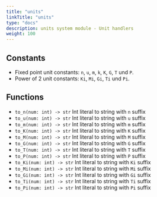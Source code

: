 ```yaml
---
title: "units"
linkTitle: "units"
type: "docs"
description: units system module - Unit handlers
weight: 100
---
```


## Constants

- Fixed point unit constants: `n`, `u`, `m`, `k`, `K`, `G`, `T` und `P`.
- Power of 2 unit constants: `Ki`, `Mi`, `Gi`, `Ti` und `Pi`.

## Functions

- `to_n(num: int) -> str`
  Int literal to string with `n` suffix
- `to_u(num: int) -> str`
  Int literal to string with `u` suffix
- `to_m(num: int) -> str`
  Int literal to string with `m` suffix
- `to_K(num: int) -> str`
  Int literal to string with `K` suffix
- `to_M(num: int) -> str`
  Int literal to string with `M` suffix
- `to_G(num: int) -> str`
  Int literal to string with `G` suffix
- `to_T(num: int) -> str`
  Int literal to string with `T` suffix
- `to_P(num: int) -> str`
  Int literal to string with `P` suffix
- `to_Ki(num: int) -> str`
  Int literal to string with `Ki` suffix
- `to_Mi(num: int) -> str`
  Int literal to string with `Mi` suffix
- `to_Gi(num: int) -> str`
  Int literal to string with `Gi` suffix
- `to_Ti(num: int) -> str`
  Int literal to string with `Ti` suffix
- `to_Pi(num: int) -> str`
  Int literal to string with `Pi` suffix
